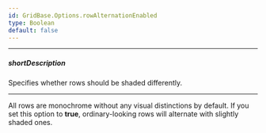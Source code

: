 ```yaml
---
id: GridBase.Options.rowAlternationEnabled
type: Boolean
default: false
---
```

---
##### shortDescription
Specifies whether rows should be shaded differently.

---
All rows are monochrome without any visual distinctions by default. If you set this option to **true**, ordinary-looking rows will alternate with slightly shaded ones.